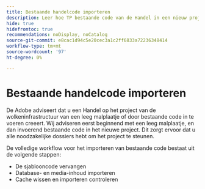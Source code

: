 ```yaml
---
title: Bestaande handelcode importeren
description: Leer hoe TP bestaande code van de Handel in een nieuw project van de wolkeninfrastructuur invoert.
hide: true
hidefromtoc: true
recommendations: noDisplay, noCatalog
source-git-commit: e8cac1d94c5e20cec3a1c2ff6833a72236348414
workflow-type: tm+mt
source-wordcount: '97'
ht-degree: 0%

---
```



# Bestaande handelcode importeren

De Adobe adviseert dat u een Handel op het project van de wolkeninfrastructuur van een leeg malplaatje of door bestaande code in te voeren creeert. Wij adviseren eerst beginnend met een leeg malplaatje, en dan invoerend bestaande code in het nieuwe project. Dit zorgt ervoor dat u alle noodzakelijke dossiers hebt om het project te steunen.

De volledige workflow voor het importeren van bestaande code bestaat uit de volgende stappen:

- De sjablooncode vervangen
- Database- en media-inhoud importeren
- Cache wissen en importeren controleren
